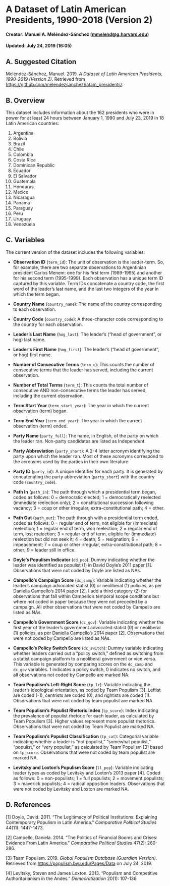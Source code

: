 # A Dataset of Latin American Presidents, 1990-2018 (Version 2)
####  Creator: Manuel A. Meléndez-Sánchez (mmelend@g.harvard.edu)
#### Updated: July 24, 2019 (16:05)

## A. Suggested Citation
Meléndez-Sánchez, Manuel. 2019. *A Dataset of Latin American Presidents, 1990-2019 (Version 2)*. Retrieved from https://github.com/melendezsanchez/latam_presidents/. 

## B. Overview

This dataset includes information about the 162 presidents who were in power for at least 24 hours between January 1, 1990 and July 23, 2019 in 18 Latin American countries: 

1. Argentina
2. Bolivia
3. Brazil
4. Chile
5. Colombia
6. Costa Rica
7. Dominican Republic
8. Ecuador
9. El Salvador
10. Guatemala
11. Honduras
12. Mexico
13. Nicaragua
14. Panama
15. Paraguay
16. Peru
17. Uruguay
18. Venezuela

## C. Variables

The current version of the dataset includes the following variables:


* **Observation ID** (`term_id`): The unit of observation is the leader-term. So, for example, there are two separate observations to Argentinian president Carlos Menem: one for his first term (1989-1995) and another for his second term (1995-1999). Each observation has a unique term ID captured by this variable. Term IDs concatenate a country code, the first word of the leader’s last name, and the last two integers of the year in which the term began. 

* **Country Name** (`country_name`):  The name of the country corresponding to each observation. 

* **Country Code** (`country_code`): A three-character code corresponding to the country for each observation.

* **Leader’s Last Name** (`hog_last`): The leader’s (“head of government”, or hog) last name.

* **Leader's First Name** (`hog_first`): The leader’s (“head of government”, or hog) first name.

* **Number of Consecutive Terms** (`term_c`): This counts the number of consecutive terms that the leader has served, including the current observation.
 
* **Number of Total Terms** (`term_t`): This counts the total number of consecutive AND non-consecutive terms the leader has served, including the current observation. 

* **Term Start Year** (`term_start_year`): The year in which the current observation (term) began.

* **Term End Year** (`term_end_year`): The year in which the current observation (term) ended. 

* **Party Name** (`party_full`): The name, in English, of the party on which the leader ran. Non-party candidates are listed as Independent. 

* **Party Abbreviation** (`party_short`): A 2-4 letter acronym identifying the party upon which the leader ran. Most of these acronyms correspond to the acronyms used by the parties in their own literature.

* **Party ID** (`party_id`): A unique identifier for each party. It is generated by concatenating the party abbreviation (`party_short`) with the country code (`country_code`).

* **Path In** (`path_in`): The path through which a presidential term began, coded as follows: 0 = democratic elected; 1 = democratically reelected (immediate reelection only); 2 = constitutional succession following vacancy; 3 = coup or other irregular, extra-constitutional path; 4 = other. 

* **Path Out** (`path_out`): The path through with a presidential term ended, coded as follows: 0 = regular end of term, not eligible for (immediate) reelection; 1 = regular end of term, won reelection; 2 = regular end of term, lost reelection; 3 = regular end of term, eligible for (immediate) reelection but did not seek it; 4 = death; 5 = resignation; 6 = impeachment; 7 = coup or other irregular, extra-constitutional path; 8 = other; 9 = leader still in office.

* **Doyle’s Populism Indicator** (`dd_pop`): Dummy indicating whether the leader was identified as populist (1) in David Doyle’s 2011 paper [1]. Observations that were not coded by Doyle are listed as NAs. 

* **Campello’s Campaign Score** (`dc_camp`): Variable indicating whether the leader’s campaign advocated statist (0) or neoliberal (1) policies, as per Daniella Campello’s 2014 paper [2].  I add a third category (2) for observations that fall within Campello’s temporal scope conditions but where not coded in paper because they were not preceded by a campaign. All other observations that were not coded by Campello are listed as NAs.

* **Campello’s Government Score** (`dc_gov`): Variable indicating whether the first year of the leader’s government advocated statist (0) or neoliberal (1) policies, as per Daniella Campello’s 2014 paper [2]. Observations that were not coded by Campello are listed as NAs.

* **Campello’s Policy Switch Score** (`dc_switch`): Dummy variable indicating whether leaders carried out a “policy switch,” defined as switching from a statist campaign platform to a neoliberal government or vice versa. This variable is generated by comparing scores on the `dc_camp` and `dc_gov` variables. 1 indicates a policy switch, 0 indicates no switch, and all observations not coded by Campello are marked NA.

* **Team Populism’s Left-Right Score** (`tp_lr`): Variable indicating the leader’s ideological orientation, as coded by Team Populism [3]. Leftist are coded (-1), centrists are coded (0), and rightists are coded (1). Observations that were not coded by team populist are marked NA.

* **Team Populism’s Populist Rhetoric Index** (`tp_score`): Index indicating the prevalence of populist rhetoric for each leader, as calculated by Team Populism [3]. Higher values represent more populist rhetorics. Observations that were not coded by Team Populist are marked NA.

* **Team Populism’s Populist Classification** (`tp_cat`): Categorial variable indicating whether a leader is “not populist,” “somewhat populist,” “populist,” or “very populist,” as calculated by Team Populism [3] based on `tp_score`.  Observations that were not coded by team populist are marked NA.

* **Levitsky and Loxton’s Populism Score** (`ll_pop`): Variable indicating leader types as coded by Levitsky and Loxton’s 2013 paper [4]. Coded as follows: 0 = non-populists; 1 = full populists; 2 = movement populists; 3 = maverick populists; 4 = radical opposition leaders. Observations that were not coded by Levitsky and Loxton are marked NA.




## D. References

[1]  Doyle, David. 2011. “The Legitimacy of Political Institutions: Explaining Contemporary Populism in Latin America.” *Comparative Political Studies* 44(11): 1447-1473. 

[2]  Campello, Daniela. 2014. “The Politics of Financial Booms and Crises: Evidence From Latin America.” *Comparative Political Studies* 47(2): 260-286.

[3]  Team Populism. 2019. *Global Populism Database (Guardian Version)*. Retrieved from https://populism.byu.edu/Pages/Data on July 24, 2019. 

[4]  Levitsky, Steven and James Loxton. 2013. “Populism and Competitive Authoritarianism in the Andes.” *Democratization* 20(1): 107-136.




